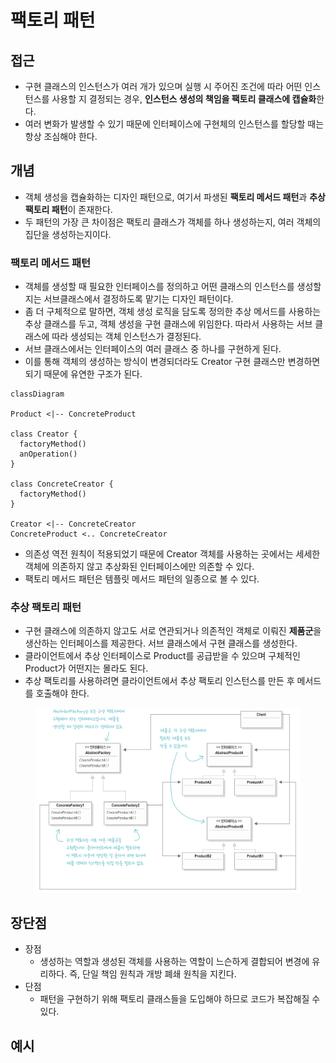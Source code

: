 # 팩토리 패턴

## 접근

* 구현 클래스의 인스턴스가 여러 개가 있으며 실행 시 주어진 조건에 따라 어떤 인스턴스를 사용할 지 결정되는 경우, **인스턴스 생성의 책임을 팩토리 클래스에 캡슐화**한다.
* 여러 변화가 발생할 수 있기 때문에 인터페이스에 구현체의 인스턴스를 할당할 때는 항상 조심해야 한다.

## 개념

* 객체 생성을 캡슐화하는 디자인 패턴으로, 여기서 파생된 **팩토리 메서드 패턴**과 **추상 팩토리 패턴**이 존재한다.
* 두 패턴의 가장 큰 차이점은 팩토리 클래스가 객체를 하나 생성하는지, 여러 객체의 집단을 생성하는지이다.

### 팩토리 메서드 패턴

* 객체를 생성할 때 필요한 인터페이스를 정의하고 어떤 클래스의 인스턴스를 생성할 지는 서브클래스에서 결정하도록 맡기는 디자인 패턴이다.
* 좀 더 구체적으로 말하면, 객체 생성 로직을 담도록 정의한 추상 메서드를 사용하는 추상 클래스를 두고, 객체 생성을 구현 클래스에 위임한다. 따라서 사용하는 서브 클래스에 따라 생성되는 객체 인스턴스가 결정된다.
* 서브 클래스에서는 인터페이스의 여러 클래스 중 하나를 구현하게 된다.
* 이를 통해 객체의 생성하는 방식이 변경되더라도 Creator 구현 클래스만 변경하면 되기 때문에 유연한 구조가 된다.

```mermaid
classDiagram

Product <|-- ConcreteProduct

class Creator {
  factoryMethod()
  anOperation()
}

class ConcreteCreator {
  factoryMethod()
}

Creator <|-- ConcreteCreator
ConcreteProduct <.. ConcreteCreator
```

* 의존성 역전 원칙이 적용되었기 때문에 Creator 객체를 사용하는 곳에서는 세세한 객체에 의존하지 않고 추상화된 인터페이스에만 의존할 수 있다.
* 팩토리 메서드 패턴은 템플릿 메서드 패턴의 일종으로 볼 수 있다.

### 추상 팩토리 패턴

* 구현 클래스에 의존하지 않고도 서로 연관되거나 의존적인 객체로 이뤄진 **제품군**을 생산하는 인터페이스를 제공한다. 서브 클래스에서 구현 클래스를 생성한다.
* 클라이언트에서 추상 인터페이스로 Product를 공급받을 수 있으며 구체적인 Product가 어떤지는 몰라도 된다.
* 추상 팩토리를 사용하려면 클라이언트에서 추상 팩토리 인스턴스를 만든 후 메서드를 호출해야 한다.

<figure><img src="../../.gitbook/assets/image (77).png" alt=""><figcaption></figcaption></figure>

## 장단점

* 장점
  * 생성하는 역할과 생성된 객체를 사용하는 역할이 느슨하게 결합되어 변경에 유리하다. 즉, 단일 책임 원칙과 개방 폐쇄 원칙을 지킨다.
* 단점
  * 패턴을 구현하기 위해 팩토리 클래스들을 도입해야 하므로 코드가 복잡해질 수 있다.

## 예시







